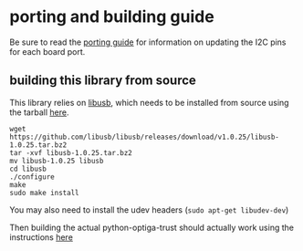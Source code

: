 # porting and building guide

Be sure to read the [porting guide](https://github.com/Infineon/optiga-trust-m/wiki/Porting-Guide) for information on updating the I2C pins for each board port.

## building this library from source

This library relies on [libusb](https://github.com/libusb/libusb), which needs to be installed from source using the tarball [here](https://github.com/libusb/libusb/releases/download/v1.0.25/libusb-1.0.25.tar.bz2). 

```
wget https://github.com/libusb/libusb/releases/download/v1.0.25/libusb-1.0.25.tar.bz2
tar -xvf libusb-1.0.25.tar.bz2
mv libusb-1.0.25 libusb
cd libusb
./configure 
make
sudo make install
```

You may also need to install the udev headers (```sudo apt-get libudev-dev```)

Then building the actual python-optiga-trust should actually work using the instructions [here](https://infineon.github.io/python-optiga-trust/linux_support.html)